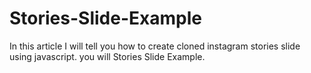 # Stories-Slide-Example
In this article I will tell you how to create cloned instagram stories slide using javascript. you will Stories Slide Example.
